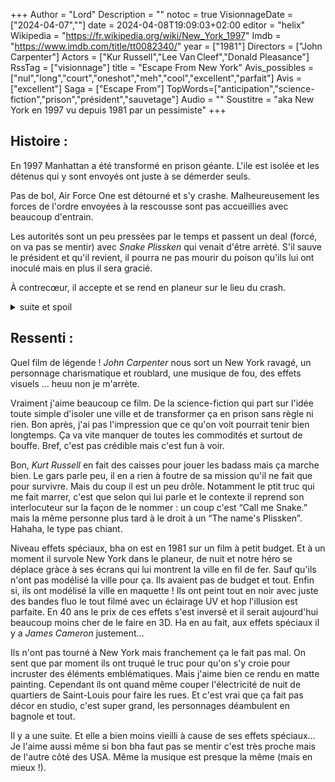+++
Author = "Lord"
Description = ""
notoc = true
VisionnageDate = ["2024-04-07",""]
date = 2024-04-08T19:09:03+02:00
editor = "helix"
Wikipedia = "https://fr.wikipedia.org/wiki/New_York_1997"
Imdb = "https://www.imdb.com/title/tt0082340/"
year = ["1981"]
Directors = ["John Carpenter"]
Actors = ["Kur Russell","Lee Van Cleef","Donald Pleasance"]
RssTag = ["visionnage"]
title = "Escape From New York"
Avis_possibles = ["nul","long","court","oneshot","meh","cool","excellent","parfait"]
Avis = ["excellent"] 
Saga = ["Escape From"]
TopWords=["anticipation","science-fiction","prison","président","sauvetage"]
Audio = ""
Soustitre = "aka New York en 1997 vu depuis 1981 par un pessimiste"
+++
## Histoire : 
En 1997 Manhattan a été transformé en prison géante.
L'ile est isolée et les détenus qui y sont envoyés ont juste à se démerder seuls.

Pas de bol, Air Force One est détourné et s'y crashe.
Malheureusement les forces de l'ordre envoyées à la rescousse sont pas accueillies avec beaucoup d'entrain.

Les autorités sont un peu pressées par le temps et passent un deal (forcé, on va pas se mentir) avec *Snake Plissken* qui venait d'être arrèté.
S'il sauve le président et qu'il revient, il pourra ne pas mourir du poison qu'ils lui ont inoculé mais en plus il sera gracié.

À contrecœur, il accepte et se rend en planeur sur le lieu du crash.

<details><summary>suite et spoil</summary>

Bon, le président s'est fait choper par *le Duc* (non pas le vrai) qui n'a pas l'intention de coopérer.
*Snake* trouve des alliés sur place.

Péripéties et tout.

Seul *Snake* et le *président* parviennent in-extremis à s'en sortir.
*Snake* demande au président ce qu'il pense de tout cela.
Sans trop de surprise le gars est pas très chaleureux et cache fortement sa gratitude.
Il commence son discour aux nations du monde où il diffuse une cassette qu'il avait sur lui.

Pas de bol, *Snake* ce petit malicieux n'a pas trop apprécié la froideur à son égard et avait subtilisé la vraie cassette.
Le président passe pour un bouffon à l'international.

*Snake* (qui est un diminutif de "snak unœil") se voit proposer une alliance avec le chef des flics qu'il rembarre somptueusement et s'en va en prince.

</details>

## Ressenti :
Quel film de légende !
*John Carpenter* nous sort un New York ravagé, un personnage charismatique et roublard, une musique de fou, des effets visuels … heuu non je m'arrète.

Vraiment j'aime beaucoup ce film.
De la science-fiction qui part sur l'idée toute simple d'isoler une ville et de transformer ça en prison sans règle ni rien.
Bon après, j'ai pas l'impression que ce qu'on voit pourrait tenir bien longtemps.
Ça va vite manquer de toutes les commodités et surtout de bouffe.
Bref, c'est pas crédible mais c'est fun à voir.

Bon, *Kurt Russell* en fait des caisses pour jouer les badass mais ça marche bien.
Le gars parle peu, il en a rien à foutre de sa mission qu'il ne fait que pour survivre.
Mais du coup il est un peu drôle.
Notamment le ptit truc qui me fait marrer, c'est que selon qui lui parle et le contexte il reprend son interlocuteur sur la façon de le nommer : un coup c'est “Call me Snake.” mais la même personne plus tard à le droit à un “The name's Plissken”.
Hahaha, le type pas chiant.

Niveau effets spéciaux, bha on est en 1981 sur un film à petit budget.
Et à un moment il survole New York dans le planeur, de nuit et notre héro se déplace gràce à ses écrans qui lui montrent la ville en fil de fer.
Sauf qu'ils n'ont pas modélisé la ville pour ça.
Ils avaient pas de budget et tout.
Enfin si, ils ont modélisé la ville en maquette !
Ils ont peint tout en noir avec juste des bandes fluo le tout filmé avec un éclairage UV et hop l'illusion est parfaite.
En 40 ans le prix de ces effets s'est inversé et il serait aujourd'hui beaucoup moins cher de le faire en 3D.
Ha en au fait, aux effets spéciaux il y a *James Cameron* justement…

Ils n'ont pas tourné à New York mais franchement ça le fait pas mal.
On sent que par moment ils ont truqué le truc pour qu'on s'y croie pour incruster des éléments emblématiques.
Mais j'aime bien ce rendu en matte painting.
Cependant ils ont quand même couper l'électricité de nuit de quartiers de Saint-Louis pour faire les rues.
Et c'est vrai que ça fait pas décor en studio, c'est super grand, les personnages déambulent en bagnole et tout.

Il y a une suite.
Et elle a bien moins vieilli à cause de ses effets spéciaux…
Je l'aime aussi même si bon bha faut pas se mentir c'est très proche mais de l'autre côté des USA.
Même la musique est presque la même (mais en mieux !).
